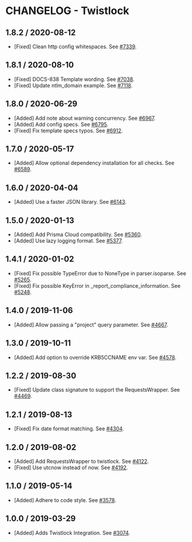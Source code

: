 # CHANGELOG - Twistlock

## 1.8.2 / 2020-08-12

* [Fixed] Clean http config whitespaces. See [#7339](https://github.com/DataDog/integrations-core/pull/7339).

## 1.8.1 / 2020-08-10

* [Fixed] DOCS-838 Template wording. See [#7038](https://github.com/DataDog/integrations-core/pull/7038).
* [Fixed] Update ntlm_domain example. See [#7118](https://github.com/DataDog/integrations-core/pull/7118).

## 1.8.0 / 2020-06-29

* [Added] Add note about warning concurrency. See [#6967](https://github.com/DataDog/integrations-core/pull/6967).
* [Added] Add config specs. See [#6795](https://github.com/DataDog/integrations-core/pull/6795).
* [Fixed] Fix template specs typos. See [#6912](https://github.com/DataDog/integrations-core/pull/6912).

## 1.7.0 / 2020-05-17

* [Added] Allow optional dependency installation for all checks. See [#6589](https://github.com/DataDog/integrations-core/pull/6589).

## 1.6.0 / 2020-04-04

* [Added] Use a faster JSON library. See [#6143](https://github.com/DataDog/integrations-core/pull/6143).

## 1.5.0 / 2020-01-13

* [Added] Add Prisma Cloud compatibility. See [#5360](https://github.com/DataDog/integrations-core/pull/5360).
* [Added] Use lazy logging format. See [#5377](https://github.com/DataDog/integrations-core/pull/5377).

## 1.4.1 / 2020-01-02

* [Fixed] Fix possible TypeError due to NoneType in parser.isoparse. See [#5265](https://github.com/DataDog/integrations-core/pull/5265).
* [Fixed] Fix possible KeyError in _report_compliance_information. See [#5248](https://github.com/DataDog/integrations-core/pull/5248).

## 1.4.0 / 2019-11-06

* [Added] Allow passing a "project" query parameter. See [#4667](https://github.com/DataDog/integrations-core/pull/4667).

## 1.3.0 / 2019-10-11

* [Added] Add option to override KRB5CCNAME env var. See [#4578](https://github.com/DataDog/integrations-core/pull/4578).

## 1.2.2 / 2019-08-30

* [Fixed] Update class signature to support the RequestsWrapper. See [#4469](https://github.com/DataDog/integrations-core/pull/4469).

## 1.2.1 / 2019-08-13

* [Fixed] Fix date format matching. See [#4304](https://github.com/DataDog/integrations-core/pull/4304).

## 1.2.0 / 2019-08-02

* [Added] Add RequestsWrapper to twistlock. See [#4122](https://github.com/DataDog/integrations-core/pull/4122).
* [Fixed] Use utcnow instead of now. See [#4192](https://github.com/DataDog/integrations-core/pull/4192).

## 1.1.0 / 2019-05-14

* [Added] Adhere to code style. See [#3578](https://github.com/DataDog/integrations-core/pull/3578).

## 1.0.0 / 2019-03-29

* [Added] Adds Twistlock Integration. See [#3074](https://github.com/DataDog/integrations-core/pull/3074).

